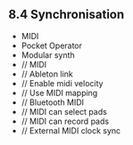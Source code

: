 ---
---

## 8.4 Synchronisation

- MIDI
- Pocket Operator
- Modular synth
- // MIDI
- // Ableton link
- // Enable midi velocity
- // Use MIDI mapping
- // Bluetooth MIDI
- // MIDI can select pads
- // MIDI can record pads
- // External MIDI clock sync
